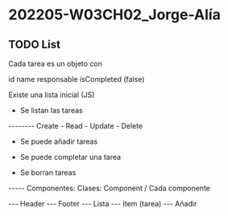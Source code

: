 # 202205-W03CH02_Jorge-Alía

## TODO List

Cada tarea es un objeto con

id
name
responsable
isCompleted (false)

Existe una lista inicial (JS)

-   Se listan las tareas

-------- Create - Read - Update - Delete

-   Se puede añadir tareas

-   Se puede completar una tarea

-   Se borran tareas

----- Componentes: Clases: Component / Cada componente

--- Header --- Footer --- Lista --- Item (tarea) --- Añadir
